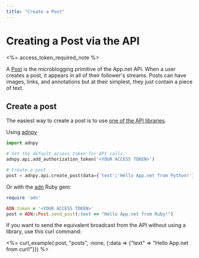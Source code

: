 ```yaml
---
title: "Create a Post"
---
```


# Creating a Post via the API

<%= access_token_required_note %>

A [Post](/reference/resources/post) is the microblogging primitive of the App.net API. When a user creates a post, it appears in all of their follower's streams. Posts can have images, links, and annotations but at their simplest, they just contain a piece of text.

## Create a post

The easiest way to create a post is to use [one of the API libraries](/docs/libraries).

Using [adnpy](/docs/libraries#python)

~~~ python
import adnpy

# Set the default access token for API calls.
adnpy.api.add_authorization_token('<YOUR ACCESS TOKEN>')

# Create a post
post = adnpy.api.create_post(data={'text':'Hello App.net from Python!'})
~~~

Or with the [adn](/docs/libraries#ruby) Ruby gem:

~~~ ruby
require 'adn'

ADN.token = '<YOUR ACCESS TOKEN>'
post = ADN::Post.send_post(:text => "Hello App.net from Ruby!")
~~~

If you want to send the equivalent broadcast from the API without using a library, use this curl command:

<%= curl_example(:post, "posts", :none, {:data => {"text" => "Hello App.net from curl!"}}) %>
